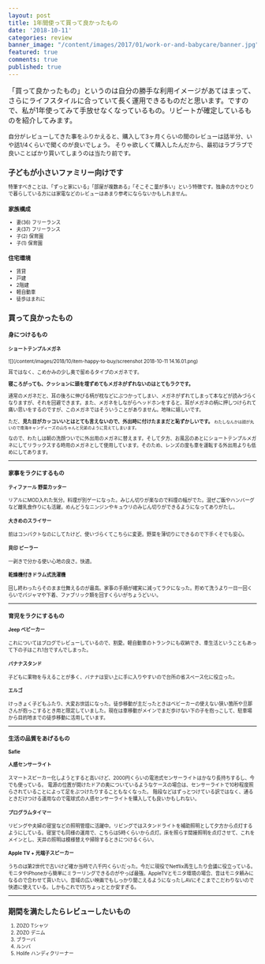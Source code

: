 ```yaml
---
layout: post
title: 1年間使って買って良かったもの
date: '2018-10-11'
categories: review
banner_image: "/content/images/2017/01/work-or-and-babycare/banner.jpg"
featured: true
comments: true
published: true
---
```


「買って良かったもの」というのは自分の勝手な利用イメージがあてはまって、さらにライフスタイルに合っていて長く運用できるものだと思います。ですので、私が1年使ってみて手放せなくなっているもの。リピートが確定しているものを紹介してみます。

<!--more-->

<small>自分がレビューしてきた事をふりかえると、購入して3ヶ月くらいの間のレビューは話半分、いや話1/4くらいで聞くのが良いでしょう。
そりゃ欲しくて購入したんだから、最初はラブラブで良いことばかり買いてしまうのは当たり前です。<small>

## 子どもが小さいファミリー向けです
特筆すべきことは、「ずっと家にいる」「部屋が複数ある」「そこそこ量が多い」という特徴です。独身の方やひとりで暮らしている方には家電などのレビューはあまり参考にならないかもしれません。

### 家族構成
* 妻(36) フリーランス
* 夫(37) フリーランス
* 子(2) 保育園
* 子(1) 保育園

### 住宅環境
* 賃貸
* 戸建
* 2階建
* 軽自動車
* 徒歩はまれに

## 買って良かったもの

### 身につけるもの
#### ショートテンプルメガネ
![](/content/images/2018/10/item-happy-to-buy/screenshot 2018-10-11 14.16.01.png)

耳ではなく、こめかみの少し奥で留めるタイプのメガネです。

**寝ころがっても、クッションに頭を埋ずめてもメガネがずれないのはとてもラクです。**

通常のメガネだと、耳の後ろに伸びる柄が枕などにぶつかってしまい、メガネがずれてしまって本などが読みづらくなりますが、それを回避できます。また、メガネをしながらヘッドホンをすると、耳がメガネの柄に押しつけられて痛い思いをするのですが、このメガネではそういうことがありません。地味に嬉しいです。

ただ、**見た目がカッコいいとはとても言えないので、外出時に付けたままだと恥ずかしいです。**
<small>わたしなんかは顔が丸いので南海キャンディーズの山ちゃんと兄弟のように見えてしまいます。</small>

なので、わたしは朝の洗顔ついでに外出用のメガネに替えます。そして夕方、お風呂のあとにショートテンプルメガネにしてリラックスする時用のメガネとして使用しています。そのため、レンズの度も車を運転する外出用よりも低めにしてあります。

---

### 家事をラクにするもの
#### ティファール 野菜カッター
リアルにMOD入れた気分。料理が別ゲーになった。みじん切りが楽なので料理の幅がでた。混ぜご飯やハンバーグなど離乳食作りにも活躍。めんどうなニンジンやキュウリのみじん切りができるようになってありがたし。

#### 大きめのスライサー
前はコンパクトなのにしてたけど、使いづらくてこちらに変更。野菜を薄切りにできるので下手くそでも安心。

#### 貝印 ピーラー
一剥きで分かる使い心地の良さ。快適。

#### 乾燥機付きドラム式洗濯機
回し終わったらそのまま仕舞えるのが最高。家事の手順が確実に減ってラクになった。貯めて洗うより一日一回くらいでパジャマや下着、ファブリック類を回すくらいがちょうどいい。

---

### 育児をラクにするもの

#### Jeep ベビーカー
これについてはブログでレビューしているので、割愛。軽自動車のトランクにも収納でき、車生活ということもあって下の子はこれ1台ですんでしまった。

#### バナナスタンド
子どもに果物を与えることが多く、バナナは安い上に手に入りやすいので台所の省スペース化に役立った。

#### エルゴ
けっきょく子どもふたり、大変お世話になった。徒歩移動が主だったときはベビーカーの使えない狭い箇所や旦那さんが抱っこするとき用と限定していました。現在は車移動がメインでまだ歩けない下の子を抱っこして、駐車場から目的地までの徒歩移動に活用しています。

---

### 生活の品質をあげるもの

#### Safie

#### 人感センサーライト
スマートスピーカー化しようとすると高いけど、2000円くらいの電池式センサーライトはかなり長持ちするし、今でも使っている。
電源の位置が開けたドアの奥についているようなケースの場合は、センサーライトで10秒程度照らされていることによって足をぶつけたりすることもなくなった。 階段などはずっとつけている訳ではなく、通るときだけつける運用なので電球式の人感センサーライトを購入しても良いかもしれない。

#### プログラムタイマー
リビングや夫婦の寝室などの照明管理に活躍中。リビングではスタンドライトを補助照明として夕方から点灯するようにしている。寝室でも同様の運用で、こちらは5時くらいから点灯。床を照らす間接照明を点灯させて、これをメインとし、天井の照明は模様替えや掃除するときにつけるくらい。

#### Apple TV + 光端子スピーカー
うちのは第2世代で古いけど確か当時で八千円くらいだった。今だに現役でNetflix再生したり会議に役立っている。モニタやiPhoneから簡単にミラーリングできるのがやっぱ最強。AppleTVとモニタ環境の場合、音はモニタ頼みになるので合わせて買いたい。音域の広い映画でもしっかり聞こえるようになったしAVにそこまでこだわりないので快適に使えている。しかもこれで1万ちょっととか安すぎる。

---

## 期間を満たしたらレビューしたいもの
1. ZOZO Tシャツ
1. ZOZO デニム
1. ブラーバ
1. ルンバ
1. Holife ハンディクリーナー
